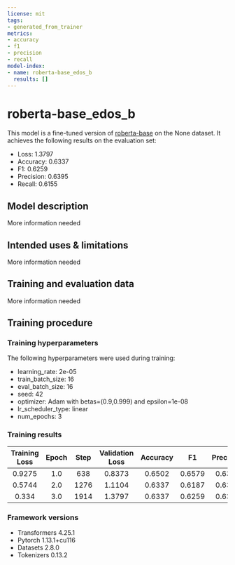 ```yaml
---
license: mit
tags:
- generated_from_trainer
metrics:
- accuracy
- f1
- precision
- recall
model-index:
- name: roberta-base_edos_b
  results: []
---
```


<!-- This model card has been generated automatically according to the information the Trainer had access to. You
should probably proofread and complete it, then remove this comment. -->

# roberta-base_edos_b

This model is a fine-tuned version of [roberta-base](https://huggingface.co/roberta-base) on the None dataset.
It achieves the following results on the evaluation set:
- Loss: 1.3797
- Accuracy: 0.6337
- F1: 0.6259
- Precision: 0.6395
- Recall: 0.6155

## Model description

More information needed

## Intended uses & limitations

More information needed

## Training and evaluation data

More information needed

## Training procedure

### Training hyperparameters

The following hyperparameters were used during training:
- learning_rate: 2e-05
- train_batch_size: 16
- eval_batch_size: 16
- seed: 42
- optimizer: Adam with betas=(0.9,0.999) and epsilon=1e-08
- lr_scheduler_type: linear
- num_epochs: 3

### Training results

| Training Loss | Epoch | Step | Validation Loss | Accuracy | F1     | Precision | Recall |
|:-------------:|:-----:|:----:|:---------------:|:--------:|:------:|:---------:|:------:|
| 0.9275        | 1.0   | 638  | 0.8373          | 0.6502   | 0.6579 | 0.6348    | 0.6989 |
| 0.5744        | 2.0   | 1276 | 1.1104          | 0.6337   | 0.6187 | 0.6332    | 0.6225 |
| 0.334         | 3.0   | 1914 | 1.3797          | 0.6337   | 0.6259 | 0.6395    | 0.6155 |


### Framework versions

- Transformers 4.25.1
- Pytorch 1.13.1+cu116
- Datasets 2.8.0
- Tokenizers 0.13.2
